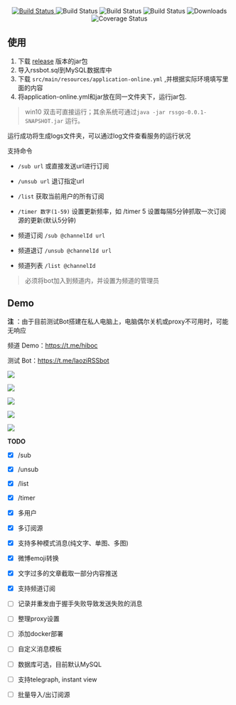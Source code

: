  <p align="center">
   <a href="https://github.com/TyCoding/boot-chat/" target="_blank">
    <img src="https://img.shields.io/badge/telegrambots-4.9-lightred.svg" alt="Build Status">
   </a>
   <img src="https://img.shields.io/badge/Mybatis%20Plus-3.3.2-orange.svg" alt="Build Status">
   <img src="https://img.shields.io/badge/Rometools-1.8.0-yellow.svg" alt="Build Status">
   <img src="https://img.shields.io/badge/MySQL-8.0.19-green.svg" alt="Build Status">
   <img src="https://img.shields.io/badge/Spring%20Boot-2.3.1.RELEASE-yellowgreen.svg" alt="Downloads">
   <img src="https://visitor-badge.glitch.me/badge?page_id=okhaibo.laoziRSS" alt="Coverage Status">

 ## 使用
 1. 下载 [release](https://github.com/okhaibo/laoziRSS/releases) 版本的jar包
 2. 导入rssbot.sql到MySQL数据库中
 3. 下载 `src/main/resources/application-online.yml` ,并根据实际环境填写里面的内容
 4. 将application-online.yml和jar放在同一文件夹下，运行jar包.

  > win10 双击可直接运行；其余系统可通过`java -jar rssgo-0.0.1-SNAPSHOT.jar` 运行。

  运行成功将生成logs文件夹，可以通过log文件查看服务的运行状况

  支持命令
  * `/sub url` 或直接发送url进行订阅
  * `/unsub url` 退订指定url
  * `/list` 获取当前用户的所有订阅
  * `/timer 数字(1-59)` 设置更新频率，如 /timer 5 设置每隔5分钟抓取一次订阅源的更新(默认5分钟) 
  
  * 频道订阅 `/sub @channelId url`
  * 频道退订 `/unsub @channelId url`
  * 频道列表 `/list @channelId`
  > 必须将bot加入到频道内，并设置为频道的管理员



 ## Demo

**注** ：由于目前测试Bot搭建在私人电脑上，电脑偶尔关机或proxy不可用时，可能无响应

频道 Demo：https://t.me/hiboc

测试 Bot：https://t.me/laoziRSSbot



 ![](https://github.com/okhaibo/laoziRSS/raw/master/demo1.png)

 ![](https://github.com/okhaibo/laoziRSS/raw/master/demo2.png)  

 ![](https://github.com/okhaibo/laoziRSS/raw/master/demo3.png) 

 ![](https://github.com/okhaibo/laoziRSS/raw/master/demo4.png)  

 ![](https://github.com/okhaibo/laoziRSS/raw/master/demo5.png)  


**TODO**
- [x] /sub
- [x] /unsub
- [x] /list
- [x] /timer
- [x] 多用户
- [x] 多订阅源
- [x] 支持多种模式消息(纯文字、单图、多图)
- [x] 微博emoji转换
- [x] 文字过多的文章截取一部分内容推送
- [x] 支持频道订阅
- [ ] 记录并重发由于握手失败导致发送失败的消息
- [ ] 整理proxy设置
- [ ] 添加docker部署
- [ ] 自定义消息模板
- [ ] 数据库可选，目前默认MySQL
- [ ] 支持telegraph, instant view
- [ ] 批量导入/出订阅源

  
